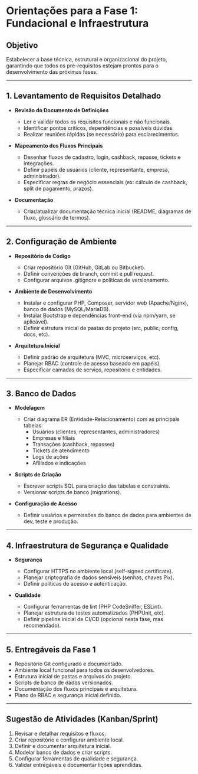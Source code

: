 # Orientações para a Fase 1: Fundacional e Infraestrutura

## Objetivo
Estabelecer a base técnica, estrutural e organizacional do projeto, garantindo que todos os pré-requisitos estejam prontos para o desenvolvimento das próximas fases.

---

## 1. Levantamento de Requisitos Detalhado

- **Revisão do Documento de Definições**
  - Ler e validar todos os requisitos funcionais e não funcionais.
  - Identificar pontos críticos, dependências e possíveis dúvidas.
  - Realizar reuniões rápidas (se necessário) para esclarecimentos.

- **Mapeamento dos Fluxos Principais**
  - Desenhar fluxos de cadastro, login, cashback, repasse, tickets e integrações.
  - Definir papéis de usuários (cliente, representante, empresa, administrador).
  - Especificar regras de negócio essenciais (ex: cálculo de cashback, split de pagamento, prazos).

- **Documentação**
  - Criar/atualizar documentação técnica inicial (README, diagramas de fluxo, glossário de termos).

---

## 2. Configuração de Ambiente

- **Repositório de Código**
  - Criar repositório Git (GitHub, GitLab ou Bitbucket).
  - Definir convenções de branch, commit e pull request.
  - Configurar arquivos .gitignore e políticas de versionamento.

- **Ambiente de Desenvolvimento**
  - Instalar e configurar PHP, Composer, servidor web (Apache/Nginx), banco de dados (MySQL/MariaDB).
  - Instalar Bootstrap e dependências front-end (via npm/yarn, se aplicável).
  - Definir estrutura inicial de pastas do projeto (src, public, config, docs, etc).

- **Arquitetura Inicial**
  - Definir padrão de arquitetura (MVC, microserviços, etc).
  - Planejar RBAC (controle de acesso baseado em papéis).
  - Especificar camadas de serviço, repositório e entidades.

---

## 3. Banco de Dados

- **Modelagem**
  - Criar diagrama ER (Entidade-Relacionamento) com as principais tabelas:
    - Usuários (clientes, representantes, administradores)
    - Empresas e filiais
    - Transações (cashback, repasses)
    - Tickets de atendimento
    - Logs de ações
    - Afiliados e indicações

- **Scripts de Criação**
  - Escrever scripts SQL para criação das tabelas e constraints.
  - Versionar scripts de banco (migrations).

- **Configuração de Acesso**
  - Definir usuários e permissões do banco de dados para ambientes de dev, teste e produção.

---

## 4. Infraestrutura de Segurança e Qualidade

- **Segurança**
  - Configurar HTTPS no ambiente local (self-signed certificate).
  - Planejar criptografia de dados sensíveis (senhas, chaves Pix).
  - Definir políticas de acesso e autenticação.

- **Qualidade**
  - Configurar ferramentas de lint (PHP CodeSniffer, ESLint).
  - Planejar estrutura de testes automatizados (PHPUnit, etc).
  - Definir pipeline inicial de CI/CD (opcional nesta fase, mas recomendado).

---

## 5. Entregáveis da Fase 1

- Repositório Git configurado e documentado.
- Ambiente local funcional para todos os desenvolvedores.
- Estrutura inicial de pastas e arquivos do projeto.
- Scripts de banco de dados versionados.
- Documentação dos fluxos principais e arquitetura.
- Plano de RBAC e segurança inicial definido.

---

## Sugestão de Atividades (Kanban/Sprint)

1. Revisar e detalhar requisitos e fluxos.
2. Criar repositório e configurar ambiente local.
3. Definir e documentar arquitetura inicial.
4. Modelar banco de dados e criar scripts.
5. Configurar ferramentas de qualidade e segurança.
6. Validar entregáveis e documentar lições aprendidas. 